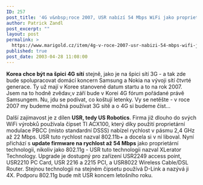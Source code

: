 ```yaml
---
ID: 257
post_title: '4G v&nbsp;roce 2007, USR nabízí 54 Mbps WiFi jako proprietární řešení'
author: Patrick Zandl
post_excerpt: ""
layout: post
permalink: >
  https://www.marigold.cz/item/4g-v-roce-2007-usr-nabizi-54-mbps-wifi-jako-proprietarni-reseni
published: true
post_date: 2003-04-28 11:08:00
---
```

<P><STRONG>Korea chce být na špici 4G sítí</STRONG> stejně, jako je na špici sítí 3G - a tak zde bude spolupracovat domácí koncern Samsung a Nokia na vývoji sítí čtvrté generace. Ty už mají v Koree stanovené datum startu a to na rok 2007. Jsem na to hodně zvědav,v září bude v Korei 4G fórum pořádané právě Samsungem. Nu, jdu se podívat, co koštují letenky. Vy se netěšte - v roce 2007 my budeme možná používat 3G sítě a o 4G si budeme číst...</P>
<P>Další zajímavost je z dílen <STRONG>USR, tedy US Robotics</STRONG>. Firma již dlouho do svých WiFi výrobků používala čipset TI ACX100, který díky použití proprietární modulace PBCC (místo standardní DSSS) nabízel rychlost v pásmu 2,4 GHz až 22 Mbps. USR tuto rychlost nazval 802.11b+ a docela si v ní liboval. Nyní přichází s <STRONG>update firmware na rychlost až 54 Mbps</STRONG> jako proprietární technologii, nikoliv jako 802.11g - USR tuto technologii nazval XLerator Technology. Upgrade je dostupný pro zařízení USR2249 access point, USR2210 PC Card, USR 2216 a 2215 PCI, a USR8022 Wireless Cable/DSL Router. Stejnou technologii na stejném čipsetu používá D-Link a nazývá ji 4X. Podporu 802.11g bude mít USR koncem letošního roku.</P>
